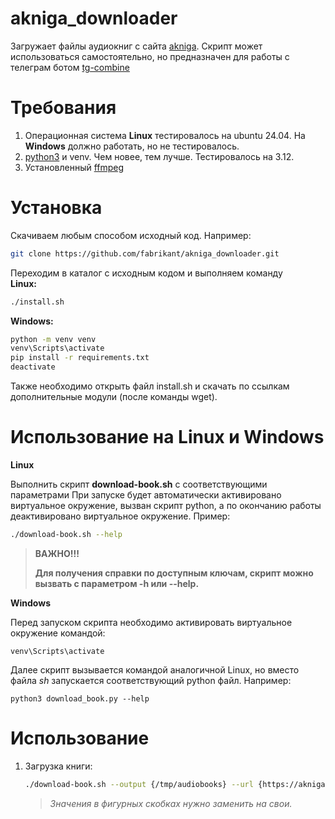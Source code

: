# akniga_downloader
Загружает файлы аудиокниг с сайта [akniga](https://akniga.org).
Скрипт может использоваться самостоятельно, но предназначен для работы с телеграм ботом [tg-combine](https://github.com/fabrikant/tg-combine)

# Требования
1. Операционная система **Linux** тестировалось на ubuntu 24.04. На **Windows** должно работать, но не тестировалось.
1. [python3](https://www.python.org/) и venv. Чем новее, тем лучше. Тестировалось на 3.12.
1. Установленный [ffmpeg](https://www.ffmpeg.org/)

# Установка
Скачиваем любым способом исходный код. Например:  
```bash
git clone https://github.com/fabrikant/akniga_downloader.git
```
Переходим в каталог с исходным кодом и выполняем команду  
**Linux:**
```bash
./install.sh
```
**Windows:**
```cmd
python -m venv venv
venv\Scripts\activate
pip install -r requirements.txt
deactivate
```
Также необходимо открыть файл install.sh и скачать по ссылкам дополнительные модули (после команды wget).

# Использование на Linux и Windows
**Linux**

Выполнить скрипт **download-book.sh** с соответствующими параметрами
При запуске будет автоматически активировано виртуальное окружение, вызван скрипт python, а по окончанию работы деактивировано виртуальное окружение. Пример:
```bash
./download-book.sh --help
```

>**ВАЖНО!!!**
>
>**Для получения справки по доступным ключам, скрипт можно вызвать с параметром -h или --help.**

**Windows**

Перед запуском скрипта необходимо активировать виртуальное окружение командой:
```
venv\Scripts\activate
```
Далее скрипт вызывается командой аналогичной Linux, но вместо файла *sh* запускается соответствующий python файл. Например:
```
python3 download_book.py --help
```

# Использование
1. Загрузка книги:

    ```bash
    ./download-book.sh --output {/tmp/audiobooks} --url {https://akniga.org/vellington-devid-izolirovannyy-agent}
    ``` 
    >*Значения в фигурных скобках нужно заменить на свои.*
